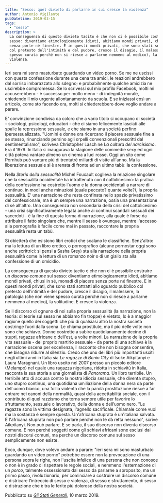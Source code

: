 ```yaml
---
title: "Sesso: quel divieto di parlarne in cui cresce la violenza"
author: Antonio Vigilante
pubDatetime: 2019-03-15
tags: 
  - "sesso"
description: >
  La conseguenza di questo divieto tacito è che non ci è possibile costruire un _discorso comune_ sul 
  sesso: diventiamo etimologicamente idioti, abitiamo mondi privati, chiusi in sé, monadi di piacere 
  senza porte né finestre. E in questi mondi privati, che sono stati sottratti allo sguardo pubblico 
  col pretesto dell'intimità e del pudore, cresce il disagio, il malessere, la patologia (che non viene 
  spesso curata perché non si riesce a parlarne nemmeno al medico), la solitudine. E cresce la  
  violenza.
---
```


Ieri sera mi sono masturbato guardando un video porno. Se me ne uscissi con questa confessione durante una cena tra amici, le reazioni andrebbero dal sorriso imbarazzato allo sdegno; e probabilmente qualche amicizia ne uscirebbe compromessa. Se lo scrivessi sul mio profilo Facebook, molti mi accuserebbero - è successo per molto meno - di indegnità morale, chiedendo il mio urgente allontanamento da scuola. E se iniziassi così un articolo, come sto facendo ora, molti si chiederebbero dove voglio andare a parare.  

E' convinzione condivisa da coloro che a vario titolo si occupano di società - sociologi, psicologi, educatori - che ci siamo felicemente lasciati alle spalle la repressione sessuale, e che siamo in una società perfino ipersessualizzata. "Uomini e donne ora ricercano il piacere sessuale fine a se stesso, rinunciando persino agli orpelli convenzionali prescritti dal sentimentalismo", scriveva Christopher Lasch ne _La cultura del narcisismo_. Era il 1979. In Italia si inaugurava la stagione delle commedie sexy ed ogni città poteva vantare almeno un cinema a luci rosse. Oggi un sito come Pornhub può vantare più di trentatré miliardi di visite all'anno. Ma la liberazione sessuale si è arenata di fronte ad un ultimo tabù: la confessione.  
  
Nella _Storia della sessualità_ Michel Foucault coglieva la relazione singolare che la sessualità occidentale ha intrattenuto con il cattolicesimo: la pratica della confessione ha costretto l'uomo e la donna occidentali a narrare di continuo, in modi anche minuziosi (quale peccato? quante volte?), la propria sessualità. E' una narrazione che resta confinata nello spazio privatissimo del confessionale, ma è un sempre una narrazione, ossia una presentazione di sé all'altro. Una conseguenza non secondaria della crisi del cattolicesimo - una crisi significativamente legata anche ai continui scandali sessuali dei sacerdoti - è la fine di questa forma di narrazione, alla quale è forse da attribuire il fatto singolare che, mentre il sesso è ovunque, mentre l'accesso alla pornografia è facile come mai in passato, raccontare la propria sessualità resta un tabù.  

Si obietterà che esistono libri erotici che scalano le classifiche. Senz'altro: ma la lettura di un libro erotico, o pornografico (alcune pornostar oggi sono anche scrittrici: si pensi a Sasha Grey) sta alla narrazione della propria sessualità come la lettura di un romanzo noir o di un giallo sta alla confessione di un omicidio.  

La conseguenza di questo divieto tacito è che non ci è possibile costruire un _discorso comune_ sul sesso: diventiamo etimologicamente idioti, abitiamo mondi privati, chiusi in sé, monadi di piacere senza porte né finestre. E in questi mondi privati, che sono stati sottratti allo sguardo pubblico col pretesto dell'intimità e del pudore, cresce il disagio, il malessere, la patologia (che non viene spesso curata perché non si riesce a parlarne nemmeno al medico), la solitudine. E cresce la violenza. 
 
Se il discorso di ognuno di noi sulla propria sessualità (la narrazione, non la teoria: di teorie sul sesso ne abbiamo fin troppe) è vietato, lo è a maggior ragione quello dei soggetti che più di qualsiasi altro la nostra società costringe fuori dalla scena. Le chiama prostitute, ma il più delle volte non sono che schiave. Donne costrette a subire quotidianamente decine di stupri, ragazze africane o dell'est, a volte minori. La narrazione della propria vita sessuale - del proprio martirio sessuale - da parte di una schiava è la narrazione oscena per eccellenza, il racconto che non bisogna consentire, che bisogna ridurre al silenzio. Credo che uno dei libri più importanti usciti negli ultimi anni in Italia sia _Le ragazze di Benin City_ di Isoke Aikpitanyi e Laura Maragnani. Un libro uscito nel 2007 presso un piccolo editore (Melampo) nel quale una ragazza nigeriana, ridotta in schiavitù in Italia, racconta la sua storia a una giornalista di _Panorama_. Un libro terribile. Un terribile atto di accusa contro la nostra idiozia sessuale, che diventa stupro, uno stupro continuo, una quotidiana umiliazione della donna nera da parte dell'uomo bianco, una follia violenta che la parola prostituzione riesce a far entrare nei canoni della normalità, quasi della accettabilità sociale, con il contributo di quel razzismo che torna sempre utile per favorire lo sfruttamento, sessuale o lavorativo, della donna e dell'uomo nero. "Le ragazze sono la vittima designata, l'agnello sacrificale. Chiamale come vuoi ma la sostanza è sempre questa. Un'africana stuprata è un'italiana salvata. E l'africana stuprata non può parlare perché non le dà retta nessuno", scrive Aikpitanyi. Non può parlare. E se parla, il suo discorso non diventa discorso comune. E non perché soggetti come gli schiavi africani sono esclusi dai nostri discorsi comuni, ma perché un discorso comune sul sesso semplicemente non esiste.  

Ecco, dunque, dove volevo andare a parare: "ieri sera mi sono masturbato guardando un video porno" potrebbe essere non la provocazione di una persona sopra le righe, non l'uscita infelice di una persona che non conosce o non è in grado di rispettare le regole sociali, e nemmeno l'esternazione di un _porco_, talmente ossessionato dal sesso da parlarne a sproposito, ma un primo passo, rivoluzionario, per cominciare a costruire un discorso comune e districare l'intreccio di sesso e violenza, di sesso e sfruttamento, di sesso e distruzione che è tra le ferite più dolorose della nostra società.  
  
Pubblicato su _[Gli Stati Generali](https://www.glistatigenerali.com/costumi-sociali/sesso-quel-divieto-di-parlarne-in-cui-cresce-la-violenza/)_, 10 marzo 2019.
